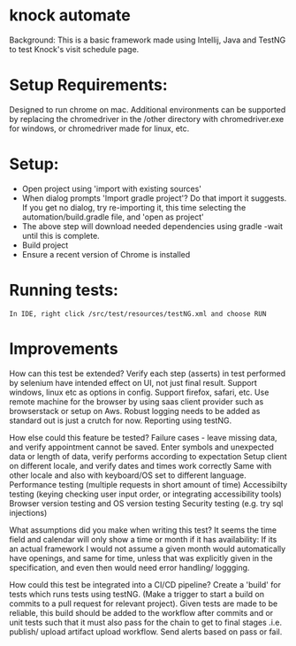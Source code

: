 # knock automate
Background:  This is a basic framework made using Intellij, Java and TestNG to test Knock's visit schedule page.

# Setup Requirements:  
Designed to run chrome on mac. Additional environments can be supported by replacing the chromedriver in
the /other directory with chromedriver.exe for windows, or chromedriver made for linux, etc.

# Setup:
* Open project using 'import with existing sources'
* When  dialog prompts 'Import gradle project'? Do that import it suggests.
    If you get no dialog, try re-importing it, this time selecting the automation/build.gradle file, and 'open as project'
* The above step will download needed dependencies using gradle -wait until this is complete.
* Build project
* Ensure a recent version of Chrome is installed

# Running tests:
    In IDE, right click /src/test/resources/testNG.xml and choose RUN

# Improvements
How can this test be extended?
    Verify each step (asserts) in test performed by selenium have intended effect on UI, not just final result.
    Support windows, linux etc as options in config.
    Support firefox, safari, etc.
    Use remote machine for the browser by using saas client provider such as browserstack or setup on Aws.
    Robust logging needs to be added as standard out is just a crutch for now.
    Reporting using testNG.

How else could this feature be tested?
    Failure cases - leave missing data, and verify appointment cannot be saved.
    Enter symbols and unexpected data or length of data, verify performs according to expectation
    Setup client on different locale, and verify dates and times work correctly
    Same with other locale and also with keyboard/OS set to different language.
    Performance testing (multiple requests in short amount of time)
    Accessibilty testing (keying checking user input order, or integrating accessibility tools)
    Browser version testing and OS version testing
    Security testing (e.g. try sql injections)

What assumptions did you make when writing this test?
    It seems the time field and calendar will only show a time or month if it has availability:
    If its an actual framework I would not assume a given month would automatically have openings, and same for
    time, unless that was explicitly given in the specification, and even then would need error handling/ loggging.

How could this test be integrated into a CI/CD pipeline?
    Create a 'build' for tests which runs tests using testNG. (Make a trigger to start a build on commits to a
    pull request for relevant project). Given tests are made to be reliable, this build should be added to the
    workflow after commits and or unit tests such that it must also pass for the chain to get to final stages
     .i.e. publish/ upload artifact upload workflow. Send alerts based on pass or fail.
